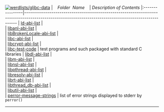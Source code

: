 [![werdlists/glibc-data](https://img.shields.io/badge/werdlists-glibc-data-purple.svg?logo=github&style=popout&longCache=true)](# "werdlists/glibc-data")
|&nbsp;&nbsp;&nbsp;&nbsp;_Folder&nbsp;&nbsp;Name_&nbsp;&nbsp;&nbsp;&nbsp;| _Description of Contents_
|:----------------|--------------------------------------------------------------------------------------------------------------------------------------------------------
| [ld-abi-list](ld-abi-list.txt) |  
| [libanl-abi-list](libanl-abi-list.txt) |  
| [libBrokenLocale-abi-list](libBrokenLocale-abi-list.txt) |  
| [libc-abi-list](libc-abi-list.txt) |  
| [libcrypt-abi-list](libcrypt-abi-list.txt) |  
| [libc-test-code](libc-test-code.txt) |  test programs and such packaged with standard C libraries 
| [libdl-abi-list](libdl-abi-list.txt) |  
| [libm-abi-list](libm-abi-list.txt) |  
| [libnsl-abi-list](libnsl-abi-list.txt) |  
| [libpthread-abi-list](libpthread-abi-list.txt) |  
| [libresolv-abi-list](libresolv-abi-list.txt) |  
| [librt-abi-list](librt-abi-list.txt) |  
| [libthread_db-abi-list](libthread_db-abi-list.txt) |  
| [libutil-abi-list](libutil-abi-list.txt) |  
| [perror-message-strings](perror-message-strings.txt) |  list of error strings displayed to stderr by `perror()` 

* * *

